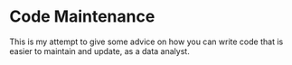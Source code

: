 # Code Maintenance

This is my attempt to give some advice on how you can write code that is easier to maintain and update, as a data analyst.

